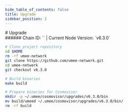 ```yaml
---
hide_table_of_contents: false
title: Upgrade
sidebar_position: 2
---
```


<div class="h1-with-icon icon-umee">
# Upgrade
</div>
###### Chain ID: `` | Current Node Version: `v6.3.0`

```bash
# Clone project repository
cd $HOME
rm -rf umee-network
git clone https://github.com/umee-network.git
cd umee-network
git checkout v6.3.0

# Build binaries
make build

# Prepare binaries for Cosmovisor
mkdir -p ~/.umee/cosmovisor/upgrades/v6.3.0/bin
mv build/umeed ~/.umee/cosmovisor/upgrades/v6.3.0/bin/
rm -rf build
```